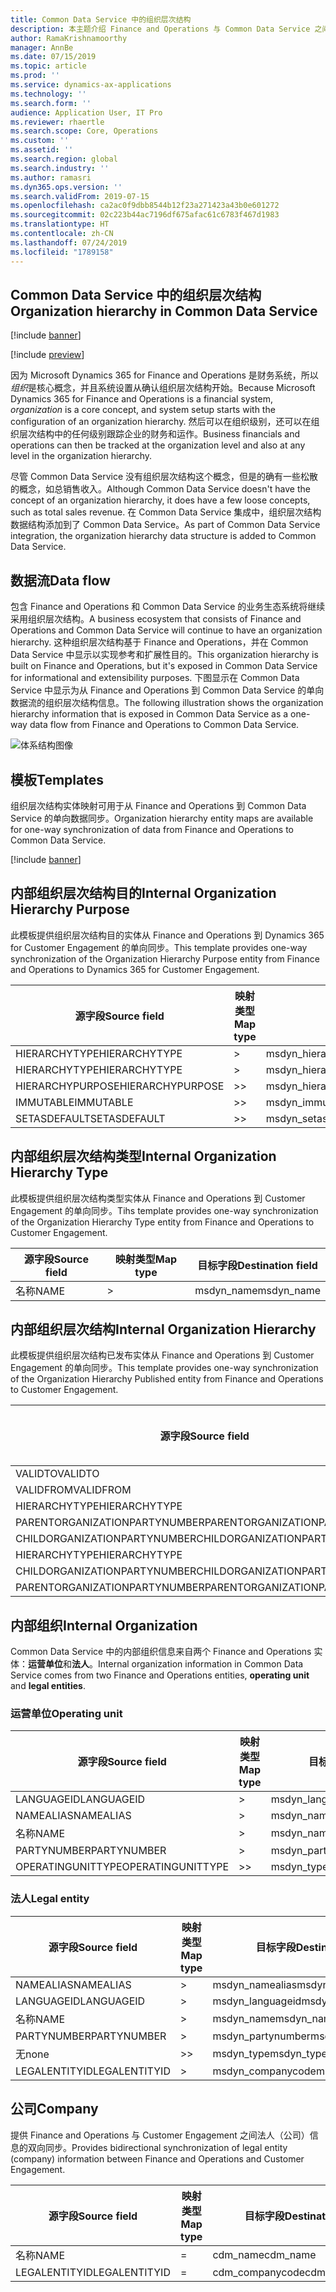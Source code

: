 ```yaml
---
title: Common Data Service 中的组织层次结构
description: 本主题介绍 Finance and Operations 与 Common Data Service 之间的组织数据集成。
author: RamaKrishnamoorthy
manager: AnnBe
ms.date: 07/15/2019
ms.topic: article
ms.prod: ''
ms.service: dynamics-ax-applications
ms.technology: ''
ms.search.form: ''
audience: Application User, IT Pro
ms.reviewer: rhaertle
ms.search.scope: Core, Operations
ms.custom: ''
ms.assetid: ''
ms.search.region: global
ms.search.industry: ''
ms.author: ramasri
ms.dyn365.ops.version: ''
ms.search.validFrom: 2019-07-15
ms.openlocfilehash: ca2ac0f9dbb8544b12f23a271423a43b0e601272
ms.sourcegitcommit: 02c223b44ac7196df675afac61c6783f467d1983
ms.translationtype: HT
ms.contentlocale: zh-CN
ms.lasthandoff: 07/24/2019
ms.locfileid: "1789158"
---
```

## <a name="organization-hierarchy-in-common-data-service"></a><span data-ttu-id="efc80-103">Common Data Service 中的组织层次结构</span><span class="sxs-lookup"><span data-stu-id="efc80-103">Organization hierarchy in Common Data Service</span></span>

[!include [banner](../includes/banner.md)]

[!include [preview](../includes/preview-banner.md)]

<span data-ttu-id="efc80-104">因为 Microsoft Dynamics 365 for Finance and Operations 是财务系统，所以*组织*是核心概念，并且系统设置从确认组织层次结构开始。</span><span class="sxs-lookup"><span data-stu-id="efc80-104">Because Microsoft Dynamics 365 for Finance and Operations is a financial system, *organization* is a core concept, and system setup starts with the configuration of an organization hierarchy.</span></span> <span data-ttu-id="efc80-105">然后可以在组织级别，还可以在组织层次结构中的任何级别跟踪企业的财务和运作。</span><span class="sxs-lookup"><span data-stu-id="efc80-105">Business financials and operations can then be tracked at the organization level and also at any level in the organization hierarchy.</span></span>

<span data-ttu-id="efc80-106">尽管 Common Data Service 没有组织层次结构这个概念，但是的确有一些松散的概念，如总销售收入。</span><span class="sxs-lookup"><span data-stu-id="efc80-106">Although Common Data Service doesn't have the concept of an organization hierarchy, it does have a few loose concepts, such as total sales revenue.</span></span> <span data-ttu-id="efc80-107">在 Common Data Service 集成中，组织层次结构数据结构添加到了 Common Data Service。</span><span class="sxs-lookup"><span data-stu-id="efc80-107">As part of Common Data Service integration, the organization hierarchy data structure is added to Common Data Service.</span></span>

## <a name="data-flow"></a><span data-ttu-id="efc80-108">数据流</span><span class="sxs-lookup"><span data-stu-id="efc80-108">Data flow</span></span>

<span data-ttu-id="efc80-109">包含 Finance and Operations 和 Common Data Service 的业务生态系统将继续采用组织层次结构。</span><span class="sxs-lookup"><span data-stu-id="efc80-109">A business ecosystem that consists of Finance and Operations and Common Data Service will continue to have an organization hierarchy.</span></span> <span data-ttu-id="efc80-110">这种组织层次结构基于 Finance and Operations，并在 Common Data Service 中显示以实现参考和扩展性目的。</span><span class="sxs-lookup"><span data-stu-id="efc80-110">This organization hierarchy is built on Finance and Operations, but it's exposed in Common Data Service for informational and extensibility purposes.</span></span> <span data-ttu-id="efc80-111">下图显示在 Common Data Service 中显示为从 Finance and Operations 到 Common Data Service 的单向数据流的组织层次结构信息。</span><span class="sxs-lookup"><span data-stu-id="efc80-111">The following illustration shows the organization hierarchy information that is exposed in Common Data Service as a one-way data flow from Finance and Operations to Common Data Service.</span></span>

![体系结构图像](media/dual-write-data-flow.png)

## <a name="templates"></a><span data-ttu-id="efc80-113">模板</span><span class="sxs-lookup"><span data-stu-id="efc80-113">Templates</span></span>

<span data-ttu-id="efc80-114">组织层次结构实体映射可用于从 Finance and Operations 到 Common Data Service 的单向数据同步。</span><span class="sxs-lookup"><span data-stu-id="efc80-114">Organization hierarchy entity maps are available for one-way synchronization of data from Finance and Operations to Common Data Service.</span></span>

[!include [banner](../includes/dual-write-symbols.md)]

## <a name="internal-organization-hierarchy-purpose"></a><span data-ttu-id="efc80-115">内部组织层次结构目的</span><span class="sxs-lookup"><span data-stu-id="efc80-115">Internal Organization Hierarchy Purpose</span></span>

<span data-ttu-id="efc80-116">此模板提供组织层次结构目的实体从 Finance and Operations 到 Dynamics 365 for Customer Engagement 的单向同步。</span><span class="sxs-lookup"><span data-stu-id="efc80-116">This template provides one-way synchronization of the Organization Hierarchy Purpose entity from Finance and Operations to Dynamics 365 for Customer Engagement.</span></span>

<!-- ![architecture image](media/dual-write-purpose.png) -->

<span data-ttu-id="efc80-117">源字段</span><span class="sxs-lookup"><span data-stu-id="efc80-117">Source field</span></span> | <span data-ttu-id="efc80-118">映射类型</span><span class="sxs-lookup"><span data-stu-id="efc80-118">Map type</span></span> | <span data-ttu-id="efc80-119">目标字段</span><span class="sxs-lookup"><span data-stu-id="efc80-119">Destination field</span></span>
---|---|---
<span data-ttu-id="efc80-120">HIERARCHYTYPE</span><span class="sxs-lookup"><span data-stu-id="efc80-120">HIERARCHYTYPE</span></span> | \> | <span data-ttu-id="efc80-121">msdyn\_hierarchypurposetypename</span><span class="sxs-lookup"><span data-stu-id="efc80-121">msdyn\_hierarchypurposetypename</span></span>
<span data-ttu-id="efc80-122">HIERARCHYTYPE</span><span class="sxs-lookup"><span data-stu-id="efc80-122">HIERARCHYTYPE</span></span> | \> | <span data-ttu-id="efc80-123">msdyn\_hierarchytype.msdyn\_name</span><span class="sxs-lookup"><span data-stu-id="efc80-123">msdyn\_hierarchytype.msdyn\_name</span></span>
<span data-ttu-id="efc80-124">HIERARCHYPURPOSE</span><span class="sxs-lookup"><span data-stu-id="efc80-124">HIERARCHYPURPOSE</span></span> | \>\> | <span data-ttu-id="efc80-125">msdyn\_hierarchypurpose</span><span class="sxs-lookup"><span data-stu-id="efc80-125">msdyn\_hierarchypurpose</span></span>
<span data-ttu-id="efc80-126">IMMUTABLE</span><span class="sxs-lookup"><span data-stu-id="efc80-126">IMMUTABLE</span></span> | \>\> | <span data-ttu-id="efc80-127">msdyn\_immutable</span><span class="sxs-lookup"><span data-stu-id="efc80-127">msdyn\_immutable</span></span>
<span data-ttu-id="efc80-128">SETASDEFAULT</span><span class="sxs-lookup"><span data-stu-id="efc80-128">SETASDEFAULT</span></span> | \>\> | <span data-ttu-id="efc80-129">msdyn\_setasdefault</span><span class="sxs-lookup"><span data-stu-id="efc80-129">msdyn\_setasdefault</span></span>

## <a name="internal-organization-hierarchy-type"></a><span data-ttu-id="efc80-130">内部组织层次结构类型</span><span class="sxs-lookup"><span data-stu-id="efc80-130">Internal Organization Hierarchy Type</span></span>

<span data-ttu-id="efc80-131">此模板提供组织层次结构类型实体从 Finance and Operations 到 Customer Engagement 的单向同步。</span><span class="sxs-lookup"><span data-stu-id="efc80-131">Tihs template provides one-way synchronization of the Organization Hierarchy Type entity from Finance and Operations to Customer Engagement.</span></span>

<!-- ![architecture image](media/dual-write-type.png) -->

<span data-ttu-id="efc80-132">源字段</span><span class="sxs-lookup"><span data-stu-id="efc80-132">Source field</span></span> | <span data-ttu-id="efc80-133">映射类型</span><span class="sxs-lookup"><span data-stu-id="efc80-133">Map type</span></span> | <span data-ttu-id="efc80-134">目标字段</span><span class="sxs-lookup"><span data-stu-id="efc80-134">Destination field</span></span>
---|---|---
<span data-ttu-id="efc80-135">名称</span><span class="sxs-lookup"><span data-stu-id="efc80-135">NAME</span></span> | \> | <span data-ttu-id="efc80-136">msdyn\_name</span><span class="sxs-lookup"><span data-stu-id="efc80-136">msdyn\_name</span></span>

## <a name="internal-organization-hierarchy"></a><span data-ttu-id="efc80-137">内部组织层次结构</span><span class="sxs-lookup"><span data-stu-id="efc80-137">Internal Organization Hierarchy</span></span>

<span data-ttu-id="efc80-138">此模板提供组织层次结构已发布实体从 Finance and Operations 到 Customer Engagement 的单向同步。</span><span class="sxs-lookup"><span data-stu-id="efc80-138">This template provides one-way synchronization of the Organization Hierarchy Published entity from Finance and Operations to Customer Engagement.</span></span>

<!-- ![architecture image](media/dual-write-organization.png) -->

<span data-ttu-id="efc80-139">源字段</span><span class="sxs-lookup"><span data-stu-id="efc80-139">Source field</span></span> | <span data-ttu-id="efc80-140">映射类型</span><span class="sxs-lookup"><span data-stu-id="efc80-140">Map type</span></span> | <span data-ttu-id="efc80-141">目标字段</span><span class="sxs-lookup"><span data-stu-id="efc80-141">Destination field</span></span>
---|---|---
<span data-ttu-id="efc80-142">VALIDTO</span><span class="sxs-lookup"><span data-stu-id="efc80-142">VALIDTO</span></span> | \> | <span data-ttu-id="efc80-143">msdyn\_validto</span><span class="sxs-lookup"><span data-stu-id="efc80-143">msdyn\_validto</span></span>
<span data-ttu-id="efc80-144">VALIDFROM</span><span class="sxs-lookup"><span data-stu-id="efc80-144">VALIDFROM</span></span> | \> | <span data-ttu-id="efc80-145">msdyn\_validfrom</span><span class="sxs-lookup"><span data-stu-id="efc80-145">msdyn\_validfrom</span></span>
<span data-ttu-id="efc80-146">HIERARCHYTYPE</span><span class="sxs-lookup"><span data-stu-id="efc80-146">HIERARCHYTYPE</span></span> | \> | <span data-ttu-id="efc80-147">msdyn\_hierarchytypename</span><span class="sxs-lookup"><span data-stu-id="efc80-147">msdyn\_hierarchytypename</span></span>
<span data-ttu-id="efc80-148">PARENTORGANIZATIONPARTYNUMBER</span><span class="sxs-lookup"><span data-stu-id="efc80-148">PARENTORGANIZATIONPARTYNUMBER</span></span> | \> | <span data-ttu-id="efc80-149">msdyn\_parentpartyid</span><span class="sxs-lookup"><span data-stu-id="efc80-149">msdyn\_parentpartyid</span></span>
<span data-ttu-id="efc80-150">CHILDORGANIZATIONPARTYNUMBER</span><span class="sxs-lookup"><span data-stu-id="efc80-150">CHILDORGANIZATIONPARTYNUMBER</span></span> | \> | <span data-ttu-id="efc80-151">msdyn\_childpartyid</span><span class="sxs-lookup"><span data-stu-id="efc80-151">msdyn\_childpartyid</span></span>
<span data-ttu-id="efc80-152">HIERARCHYTYPE</span><span class="sxs-lookup"><span data-stu-id="efc80-152">HIERARCHYTYPE</span></span> | \> | <span data-ttu-id="efc80-153">msdyn\_hierarchytypeid.msdyn\_name</span><span class="sxs-lookup"><span data-stu-id="efc80-153">msdyn\_hierarchytypeid.msdyn\_name</span></span>
<span data-ttu-id="efc80-154">CHILDORGANIZATIONPARTYNUMBER</span><span class="sxs-lookup"><span data-stu-id="efc80-154">CHILDORGANIZATIONPARTYNUMBER</span></span> | \> | <span data-ttu-id="efc80-155">msdyn\_childid.msdyn\_partynumber</span><span class="sxs-lookup"><span data-stu-id="efc80-155">msdyn\_childid.msdyn\_partynumber</span></span>
<span data-ttu-id="efc80-156">PARENTORGANIZATIONPARTYNUMBER</span><span class="sxs-lookup"><span data-stu-id="efc80-156">PARENTORGANIZATIONPARTYNUMBER</span></span> | \> | <span data-ttu-id="efc80-157">msdyn\_parentid.msdyn\_partynumber</span><span class="sxs-lookup"><span data-stu-id="efc80-157">msdyn\_parentid.msdyn\_partynumber</span></span>

## <a name="internal-organization"></a><span data-ttu-id="efc80-158">内部组织</span><span class="sxs-lookup"><span data-stu-id="efc80-158">Internal Organization</span></span>

<span data-ttu-id="efc80-159">Common Data Service 中的内部组织信息来自两个 Finance and Operations 实体：**运营单位**和**法人**。</span><span class="sxs-lookup"><span data-stu-id="efc80-159">Internal organization information in Common Data Service comes from two Finance and Operations entities, **operating unit** and **legal entities**.</span></span>

<!-- ![architecture image](media/dual-write-operating-unit.png) -->

<!-- ![architecture image](media/dual-write-legal-entities.png) -->

### <a name="operating-unit"></a><span data-ttu-id="efc80-160">运营单位</span><span class="sxs-lookup"><span data-stu-id="efc80-160">Operating unit</span></span>

<span data-ttu-id="efc80-161">源字段</span><span class="sxs-lookup"><span data-stu-id="efc80-161">Source field</span></span> | <span data-ttu-id="efc80-162">映射类型</span><span class="sxs-lookup"><span data-stu-id="efc80-162">Map type</span></span> | <span data-ttu-id="efc80-163">目标字段</span><span class="sxs-lookup"><span data-stu-id="efc80-163">Destination field</span></span>
---|---|---
<span data-ttu-id="efc80-164">LANGUAGEID</span><span class="sxs-lookup"><span data-stu-id="efc80-164">LANGUAGEID</span></span> | \> | <span data-ttu-id="efc80-165">msdyn\_languageid</span><span class="sxs-lookup"><span data-stu-id="efc80-165">msdyn\_languageid</span></span>
<span data-ttu-id="efc80-166">NAMEALIAS</span><span class="sxs-lookup"><span data-stu-id="efc80-166">NAMEALIAS</span></span> | \> | <span data-ttu-id="efc80-167">msdyn\_namealias</span><span class="sxs-lookup"><span data-stu-id="efc80-167">msdyn\_namealias</span></span>
<span data-ttu-id="efc80-168">名称</span><span class="sxs-lookup"><span data-stu-id="efc80-168">NAME</span></span> | \> | <span data-ttu-id="efc80-169">msdyn\_name</span><span class="sxs-lookup"><span data-stu-id="efc80-169">msdyn\_name</span></span>
<span data-ttu-id="efc80-170">PARTYNUMBER</span><span class="sxs-lookup"><span data-stu-id="efc80-170">PARTYNUMBER</span></span> | \> | <span data-ttu-id="efc80-171">msdyn\_partynumber</span><span class="sxs-lookup"><span data-stu-id="efc80-171">msdyn\_partynumber</span></span>
<span data-ttu-id="efc80-172">OPERATINGUNITTYPE</span><span class="sxs-lookup"><span data-stu-id="efc80-172">OPERATINGUNITTYPE</span></span> | \>\> | <span data-ttu-id="efc80-173">msdyn\_type</span><span class="sxs-lookup"><span data-stu-id="efc80-173">msdyn\_type</span></span>

### <a name="legal-entity"></a><span data-ttu-id="efc80-174">法人</span><span class="sxs-lookup"><span data-stu-id="efc80-174">Legal entity</span></span>

<span data-ttu-id="efc80-175">源字段</span><span class="sxs-lookup"><span data-stu-id="efc80-175">Source field</span></span> | <span data-ttu-id="efc80-176">映射类型</span><span class="sxs-lookup"><span data-stu-id="efc80-176">Map type</span></span> | <span data-ttu-id="efc80-177">目标字段</span><span class="sxs-lookup"><span data-stu-id="efc80-177">Destination field</span></span>
---|---|---
<span data-ttu-id="efc80-178">NAMEALIAS</span><span class="sxs-lookup"><span data-stu-id="efc80-178">NAMEALIAS</span></span> | \> | <span data-ttu-id="efc80-179">msdyn\_namealias</span><span class="sxs-lookup"><span data-stu-id="efc80-179">msdyn\_namealias</span></span>
<span data-ttu-id="efc80-180">LANGUAGEID</span><span class="sxs-lookup"><span data-stu-id="efc80-180">LANGUAGEID</span></span> | \> | <span data-ttu-id="efc80-181">msdyn\_languageid</span><span class="sxs-lookup"><span data-stu-id="efc80-181">msdyn\_languageid</span></span>
<span data-ttu-id="efc80-182">名称</span><span class="sxs-lookup"><span data-stu-id="efc80-182">NAME</span></span> | \> | <span data-ttu-id="efc80-183">msdyn\_name</span><span class="sxs-lookup"><span data-stu-id="efc80-183">msdyn\_name</span></span>
<span data-ttu-id="efc80-184">PARTYNUMBER</span><span class="sxs-lookup"><span data-stu-id="efc80-184">PARTYNUMBER</span></span> | \> | <span data-ttu-id="efc80-185">msdyn\_partynumber</span><span class="sxs-lookup"><span data-stu-id="efc80-185">msdyn\_partynumber</span></span>
<span data-ttu-id="efc80-186">无</span><span class="sxs-lookup"><span data-stu-id="efc80-186">none</span></span> | \>\> | <span data-ttu-id="efc80-187">msdyn\_type</span><span class="sxs-lookup"><span data-stu-id="efc80-187">msdyn\_type</span></span>
<span data-ttu-id="efc80-188">LEGALENTITYID</span><span class="sxs-lookup"><span data-stu-id="efc80-188">LEGALENTITYID</span></span> | \> | <span data-ttu-id="efc80-189">msdyn\_companycode</span><span class="sxs-lookup"><span data-stu-id="efc80-189">msdyn\_companycode</span></span>

## <a name="company"></a><span data-ttu-id="efc80-190">公司</span><span class="sxs-lookup"><span data-stu-id="efc80-190">Company</span></span>

<span data-ttu-id="efc80-191">提供 Finance and Operations 与 Customer Engagement 之间法人（公司）信息的双向同步。</span><span class="sxs-lookup"><span data-stu-id="efc80-191">Provides bidirectional synchronization of legal entity (company) information between Finance and Operations and Customer Engagement.</span></span>

<!-- ![architecture image](media/dual-write-company.png) -->

<span data-ttu-id="efc80-192">源字段</span><span class="sxs-lookup"><span data-stu-id="efc80-192">Source field</span></span> | <span data-ttu-id="efc80-193">映射类型</span><span class="sxs-lookup"><span data-stu-id="efc80-193">Map type</span></span> | <span data-ttu-id="efc80-194">目标字段</span><span class="sxs-lookup"><span data-stu-id="efc80-194">Destination field</span></span>
---|---|---
<span data-ttu-id="efc80-195">名称</span><span class="sxs-lookup"><span data-stu-id="efc80-195">NAME</span></span> | = | <span data-ttu-id="efc80-196">cdm\_name</span><span class="sxs-lookup"><span data-stu-id="efc80-196">cdm\_name</span></span>
<span data-ttu-id="efc80-197">LEGALENTITYID</span><span class="sxs-lookup"><span data-stu-id="efc80-197">LEGALENTITYID</span></span> | = | <span data-ttu-id="efc80-198">cdm\_companycode</span><span class="sxs-lookup"><span data-stu-id="efc80-198">cdm\_companycode</span></span>
